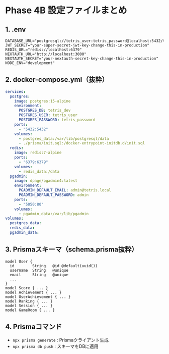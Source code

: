 # Phase 4B 設定ファイルまとめ

## 1. .env
```env
DATABASE_URL="postgresql://tetris_user:tetris_password@localhost:5432/tetris_dev"
JWT_SECRET="your-super-secret-jwt-key-change-this-in-production"
REDIS_URL="redis://localhost:6379"
NEXTAUTH_URL="http://localhost:3000"
NEXTAUTH_SECRET="your-nextauth-secret-key-change-this-in-production"
NODE_ENV="development"
```

## 2. docker-compose.yml（抜粋）
```yaml
services:
  postgres:
    image: postgres:15-alpine
    environment:
      POSTGRES_DB: tetris_dev
      POSTGRES_USER: tetris_user
      POSTGRES_PASSWORD: tetris_password
    ports:
      - "5432:5432"
    volumes:
      - postgres_data:/var/lib/postgresql/data
      - ./prisma/init.sql:/docker-entrypoint-initdb.d/init.sql
  redis:
    image: redis:7-alpine
    ports:
      - "6379:6379"
    volumes:
      - redis_data:/data
  pgadmin:
    image: dpage/pgadmin4:latest
    environment:
      PGADMIN_DEFAULT_EMAIL: admin@tetris.local
      PGADMIN_DEFAULT_PASSWORD: admin
    ports:
      - "5050:80"
    volumes:
      - pgadmin_data:/var/lib/pgadmin
volumes:
  postgres_data:
  redis_data:
  pgadmin_data:
```

## 3. Prismaスキーマ（schema.prisma抜粋）
```prisma
model User {
  id        String   @id @default(uuid())
  username  String   @unique
  email     String   @unique
  ...
}
model Score { ... }
model Achievement { ... }
model UserAchievement { ... }
model Ranking { ... }
model Session { ... }
model GameRoom { ... }
```

## 4. Prismaコマンド
- `npx prisma generate` : Prismaクライアント生成
- `npx prisma db push` : スキーマをDBに適用 